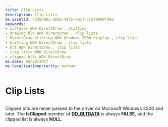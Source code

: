 ```yaml
---
title: Clip Lists
description: Clip Lists
ms.assetid: 73383093-ab83-4955-b017-cc370009fd0e
keywords:
- surfaces WDK DirectDraw , blitting
- drawing blt WDK DirectDraw , clip lists
- DirectDraw blitting WDK Windows 2000 display , clip lists
- blitting WDK DirectDraw , clip lists
- blt WDK DirectDraw , clip lists
- clip lists WDK DirectDraw
- clipped blts WDK DirectDraw
ms.date: 04/20/2017
ms.localizationpriority: medium
---
```


# Clip Lists


## <span id="ddk_clip_lists_gg"></span><span id="DDK_CLIP_LISTS_GG"></span>


Clipped blts are never passed to the driver on Microsoft Windows 2000 and later. The **IsClipped** member of [**DD\_BLTDATA**](https://docs.microsoft.com/windows/desktop/api/ddrawint/ns-ddrawint-_dd_bltdata) is always **FALSE**, and the clipped list is always **NULL**.

 

 





